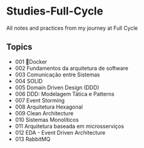 # Studies-Full-Cycle

All notes and practices from my journey at Full Cycle

## Topics

- 001 🐋Docker
- 002 Fundamentos da arquitetura de software
- 003 Comunicação entre Sistemas
- 004 SOLID
- 005 Domain Driven Design (DDD)
- 006 DDD: Modelagem Tática e Patterns
- 007 Event Storming
- 008 Arquitetura Hexagonal
- 009 Clean Architecture
- 010 Sistemas Monolíticos
- 011 Arquitetura baseada em microsserviços
- 012 EDA - Event Driven Architecture
- 013 RabbitMQ
